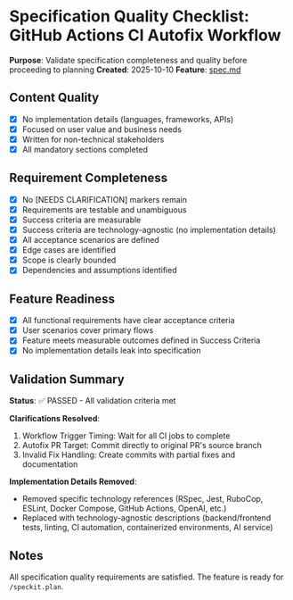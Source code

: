 # Specification Quality Checklist: GitHub Actions CI Autofix Workflow

**Purpose**: Validate specification completeness and quality before proceeding to planning
**Created**: 2025-10-10
**Feature**: [spec.md](../spec.md)

## Content Quality

- [x] No implementation details (languages, frameworks, APIs)
- [x] Focused on user value and business needs
- [x] Written for non-technical stakeholders
- [x] All mandatory sections completed

## Requirement Completeness

- [x] No [NEEDS CLARIFICATION] markers remain
- [x] Requirements are testable and unambiguous
- [x] Success criteria are measurable
- [x] Success criteria are technology-agnostic (no implementation details)
- [x] All acceptance scenarios are defined
- [x] Edge cases are identified
- [x] Scope is clearly bounded
- [x] Dependencies and assumptions identified

## Feature Readiness

- [x] All functional requirements have clear acceptance criteria
- [x] User scenarios cover primary flows
- [x] Feature meets measurable outcomes defined in Success Criteria
- [x] No implementation details leak into specification

## Validation Summary

**Status**: ✅ PASSED - All validation criteria met

**Clarifications Resolved**:
1. Workflow Trigger Timing: Wait for all CI jobs to complete
2. Autofix PR Target: Commit directly to original PR's source branch
3. Invalid Fix Handling: Create commits with partial fixes and documentation

**Implementation Details Removed**:
- Removed specific technology references (RSpec, Jest, RuboCop, ESLint, Docker Compose, GitHub Actions, OpenAI, etc.)
- Replaced with technology-agnostic descriptions (backend/frontend tests, linting, CI automation, containerized environments, AI service)

## Notes

All specification quality requirements are satisfied. The feature is ready for `/speckit.plan`.

